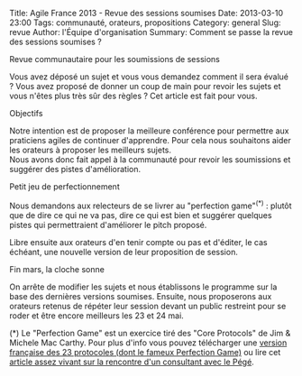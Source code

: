 Title: Agile France 2013 - Revue des sessions soumises
Date: 2013-03-10 23:00
Tags: communauté, orateurs, propositions
Category: general
Slug: revue
Author: l'Équipe d'organisation
Summary: Comment se passe la revue des sessions soumises ?

<p class="soon-med">
  <span class="color">Revue communautaire pour les soumissions de sessions</span>
</p>
<p class="soon-med">
Vous avez déposé un sujet et vous vous demandez comment il sera évalué ? Vous avez proposé de donner un coup de main pour revoir les sujets et vous n'êtes plus très sûr des règles ? Cet article est fait pour vous.
</p>

<p class="soon-med">
  <span class="color">Objectifs</span>
</p>
<p class="soon-med">
Notre intention est de proposer la meilleure conférence pour permettre aux praticiens agiles de continuer d'apprendre. Pour cela nous souhaitons aider les orateurs à proposer les meilleurs sujets.
<br/>Nous avons donc fait appel à la communauté pour revoir les soumissions et suggérer des pistes d'amélioration.
</p>

<p class="soon-med">
  <span class="color">Petit jeu de perfectionnement</span>
</p>
<p class="soon-med">
Nous demandons aux relecteurs de se livrer au "perfection game"<sup>(*)</sup> : plutôt que de dire ce qui ne va pas, dire ce qui est bien et suggérer quelques pistes qui permettraient d'améliorer le pitch proposé.
</p>
<p class="soon-med">
Libre ensuite aux orateurs d'en tenir compte ou pas et d'éditer, le cas échéant, une nouvelle version de leur proposition de session. 
</p>

<p class="soon-med">
  <span class="color">Fin mars, la cloche sonne</span>
</p>
<p class="soon-med">
On arrête de modifier les sujets et nous établissons le programme sur la base des dernières versions soumises. Ensuite, nous proposerons aux orateurs retenus de répéter leur session devant un public restreint pour se roder et être encore meilleurs les 23 et 24 mai.
</p>
<p class="soon-small">
(*) Le "Perfection Game" est un exercice tiré des "Core Protocols" de Jim & Michele Mac Carthy. Pour plus d'info vous pouvez télécharger une <a href="http://www.mccarthyshow.com/wp-content/uploads/2011/02/Equipe+v2.0-1.2.doc" alt="Core Protocols - Français">version française des 23 protocoles (dont le fameux Perfection Game)</a> ou lire cet <a href="http://partageons-ce-qui-nous-departage.com/perfection-game" alt="">article assez vivant sur la rencontre d'un consultant avec le <span class="color">Pégé</span></a>.
</p>
